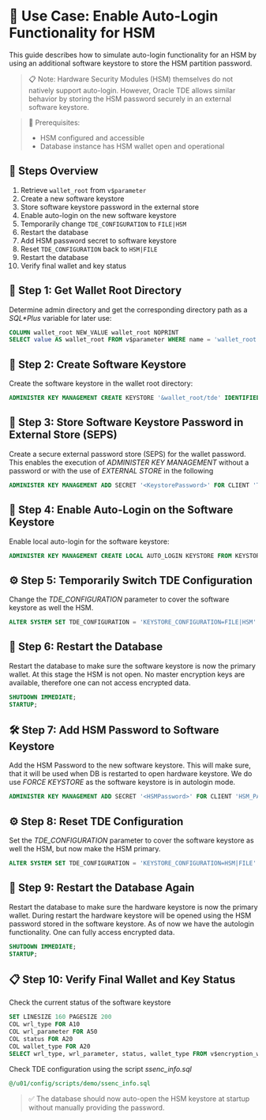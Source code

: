 # 🧪 Use Case: Enable Auto-Login Functionality for HSM

This guide describes how to simulate auto-login functionality for an HSM by using an additional software keystore to store the HSM partition password.

> 📋 Note:
> Hardware Security Modules (HSM) themselves do not natively support auto-login. However, Oracle TDE allows similar behavior by storing the HSM password securely in an external software keystore.

> 📘 Prerequisites:
>
> - HSM configured and accessible
> - Database instance has HSM wallet open and operational

## 🔄 Steps Overview

1. Retrieve `wallet_root` from `v$parameter`
2. Create a new software keystore
3. Store software keystore password in the external store
4. Enable auto-login on the new software keystore
5. Temporarily change `TDE_CONFIGURATION` to `FILE|HSM`
6. Restart the database
7. Add HSM password secret to software keystore
8. Reset `TDE_CONFIGURATION` back to `HSM|FILE`
9. Restart the database
10. Verify final wallet and key status

## 🧾 Step 1: Get Wallet Root Directory

Determine admin directory and get the corresponding directory path as a *SQL\*Plus* variable for later use:

```sql
COLUMN wallet_root NEW_VALUE wallet_root NOPRINT
SELECT value AS wallet_root FROM v$parameter WHERE name = 'wallet_root';
```

## 🔧 Step 2: Create Software Keystore

Create the software keystore in the wallet root directory:

```sql
ADMINISTER KEY MANAGEMENT CREATE KEYSTORE '&wallet_root/tde' IDENTIFIED BY "<KeystorePassword>";
```

## 🔐 Step 3: Store Software Keystore Password in External Store (SEPS)

Create a secure external password store (SEPS) for the wallet password. This enables the execution of *ADMINISTER KEY MANAGEMENT* without a password or with the use of *EXTERNAL STORE* in the following

```sql
ADMINISTER KEY MANAGEMENT ADD SECRET '<KeystorePassword>' FOR CLIENT 'TDE_WALLET' TO LOCAL AUTO_LOGIN KEYSTORE '&wallet_root/tde_seps';
```

## 🔑 Step 4: Enable Auto-Login on the Software Keystore

Enable local auto-login for the software keystore:

```sql
ADMINISTER KEY MANAGEMENT CREATE LOCAL AUTO_LOGIN KEYSTORE FROM KEYSTORE '&wallet_root/tde' IDENTIFIED BY "<KeystorePassword>";
```

## ⚙️ Step 5: Temporarily Switch TDE Configuration

Change the *TDE_CONFIGURATION* parameter to cover the software keystore as well the HSM.

```sql
ALTER SYSTEM SET TDE_CONFIGURATION = 'KEYSTORE_CONFIGURATION=FILE|HSM' SCOPE=SPFILE;
```

## 🔄 Step 6: Restart the Database

Restart the database to make sure the software keystore is now the primary wallet. At this stage the HSM is not open. No master encryption keys are available, therefore one can not access encrypted data.

```sql
SHUTDOWN IMMEDIATE;
STARTUP;
```

## 🛠️ Step 7: Add HSM Password to Software Keystore

Add the HSM Password to the new software keystore. This will make sure, that it will be used when DB is restarted to open hardware keystore. We do use *FORCE KEYSTORE* as the software keystore is in autologin mode.

```sql
ADMINISTER KEY MANAGEMENT ADD SECRET '<HSMPassword>' FOR CLIENT 'HSM_PASSWORD' FORCE KEYSTORE IDENTIFIED BY EXTERNAL STORE WITH BACKUP USING 'add_hsm_partition_password';
```

## ⚙️ Step 8: Reset TDE Configuration

Set the *TDE_CONFIGURATION* parameter to cover the software keystore as well the HSM, but now make the HSM primary.

```sql
ALTER SYSTEM SET TDE_CONFIGURATION = 'KEYSTORE_CONFIGURATION=HSM|FILE' SCOPE=SPFILE;
```

## 🔄 Step 9: Restart the Database Again

Restart the database to make sure the hardware keystore is now the primary wallet. During restart the hardware keystore will be opened using the HSM password stored in the software keystore. As of now we have the autologin functionality. One can fully access encrypted data.

```sql
SHUTDOWN IMMEDIATE;
STARTUP;
```

## 📋 Step 10: Verify Final Wallet and Key Status

Check the current status of the software keystore

```sql
SET LINESIZE 160 PAGESIZE 200
COL wrl_type FOR A10
COL wrl_parameter FOR A50
COL status FOR A20
COL wallet_type FOR A20
SELECT wrl_type, wrl_parameter, status, wallet_type FROM v$encryption_wallet;
```

Check TDE configuration using the script *ssenc_info.sql*

```sql
@/u01/config/scripts/demo/ssenc_info.sql
```

> ✅ The database should now auto-open the HSM keystore at startup without manually providing the password.